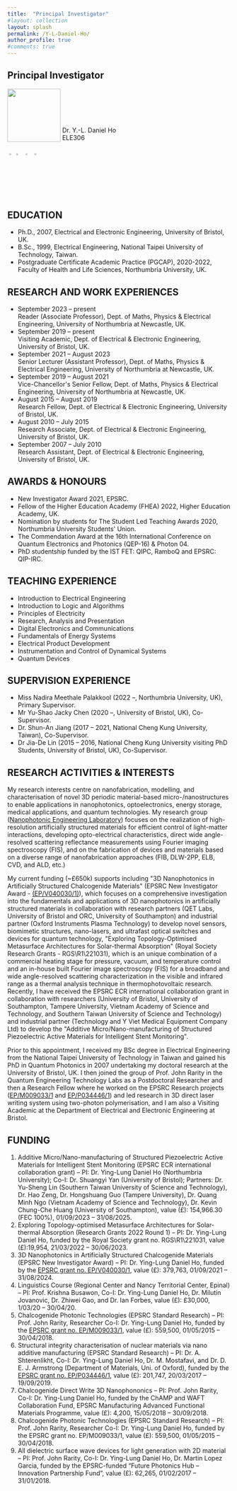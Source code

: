 ```yaml
---
title:  "Principal Investigator"
#layout: collection
layout: splash
permalink: /Y-L-Daniel-Ho/
author_profile: true
#comments: true
---
```


## Principal Investigator

<img src="{{ site.url }}{{ site.baseurl }}/assets/profiles/Daniel_Ho-1.png" style="float: left;height: 120px"/>
<br><br><br><br><br>
&nbsp;Dr. Y.-L. Daniel Ho<br>
&nbsp;ELE306<br>
&nbsp;<daniel.ho@northumbria.ac.uk><br>
&nbsp;<a href="https://researchportal.northumbria.ac.uk/en/persons/daniel-ho/"><img src="{{ site.url }}{{ site.baseurl }}/assets/profiles/nuw.png" style="left;width: 2.5%; border: none; text-decoration: none"/></a>
<a href="https://scholar.google.co.uk/citations?user=LNZN_NIAAAAJ"><img src="{{ site.url }}{{ site.baseurl }}/assets/profiles/google.png" style="width: 2.5%; border: none; text-decoration: none"/></a>&nbsp;
<a href="https://www.linkedin.com/in/quantumgeezer/"><img src="{{ site.url }}{{ site.baseurl }}/assets/profiles/linkedin.png" style="width: 2.5%; border: none; text-decoration: none"/></a>&nbsp;
<a href="https://twitter.com/ilhaformosa/profile/Ying-Lung_Ho"><img src="{{ site.url }}{{ site.baseurl }}/assets/profiles/Twitter-Logo-2.png" style="width: 2.5%; border: none; text-decoration: none"/></a>&nbsp;

## EDUCATION

* Ph.D., 2007, Electrical and Electronic Engineering, University of Bristol, UK.
* B.Sc., 1999, Electrical Engineering, National Taipei University of Technology, Taiwan.
* Postgraduate Certificate Academic Practice (PGCAP), 2020-2022, Faculty of Health and Life Sciences, Northumbria University, UK.

## RESEARCH AND WORK EXPERIENCES
* September 2023 – present<br> 
  Reader (Associate Professor), Dept. of Maths, Physics & Electrical Engineering, University of Northumbria at Newcastle, UK.
* September 2019 – present<br> 
  Visiting Academic, Dept. of Electrical & Electronic Engineering, University of Bristol, UK.
* September 2021 – August 2023<br> 
  Senior Lecturer (Assistant Professor), Dept. of Maths, Physics & Electrical Engineering, University of Northumbria at Newcastle, UK.
* September 2019 – August 2021<br> 
  Vice-Chancellor's Senior Fellow, Dept. of Maths, Physics & Electrical Engineering, University of Northumbria at Newcastle, UK.
* August 2015 – August 2019<br> 
  Research Fellow, Dept. of Electrical & Electronic Engineering, University of Bristol, UK.
* August 2010 – July 2015<br> 
  Research Associate, Dept. of Electrical & Electronic Engineering, University of Bristol, UK.
* September 2007 – July 2010<br> 
  Research Assistant, Dept. of Electrical & Electronic Engineering, University of Bristol, UK.

## AWARDS & HONOURS
* New Investigator Award 2021, EPSRC.
* Fellow of the Higher Education Academy (FHEA) 2022, Higher Education Academy, UK.
* Nomination by students for The Student Led Teaching Awards 2020, Northumbria University Students' Union.
* The Commendation Award at the 16th International Conference on Quantum Electronics and Photonics (QEP-16) & Photon 04.
* PhD studentship funded by the IST FET: QIPC, RamboQ and EPSRC: QIP-IRC.

## TEACHING EXPERIENCE
* Introduction to Electrical Engineering
* Introduction to Logic and Algorithms
* Principles of Electricity
* Research, Analysis and Presentation
* Digital Electronics and Communications
* Fundamentals of Energy Systems
* Electrical Product Development
* Instrumentation and Control of Dynamical Systems
* Quantum Devices

## SUPERVISION EXPERIENCE
* Miss Nadira Meethale Palakkool (2022 –, Northumbria University, UK), Primary Supervisor.
* Mr Yu-Shao Jacky Chen (2020 –, University of Bristol, UK), Co-Supervisor.
* Dr. Shun-An Jiang (2017 – 2021, National Cheng Kung University, Taiwan), Co-Supervisor.
* Dr Jia-De Lin (2015 – 2016, National Cheng Kung University visiting PhD Students, University of Bristol, UK), Co-Supervisor.

## RESEARCH ACTIVITIES & INTERESTS
My research interests centre on nanofabrication, modelling, and characterisation of novel 3D periodic material-based micro-/nanostructures to enable applications in nanophotonics, optoelectronics, energy storage, medical applications, and quantum technologies. My research group ([Nanophotonic Engineering Laboratory](https://nanophotonicenglab.github.io/)) focuses on the realization of high-resolution artificially structured materials for efficient control of light-matter interactions, developing opto-electrical characteristics, direct wide angle-resolved scattering reflectance measurements using Fourier imaging spectroscopy (FIS), and on the fabrication of devices and materials based on a diverse range of nanofabrication approaches (FIB, DLW-2PP, ELB, CVD, and ALD, etc.)

My current funding (~£650k) supports including "3D Nanophotonics in Artificially Structured Chalcogenide Materials" (EPSRC New Investigator Award - [(EP/V040030/1)](https://gow.epsrc.ukri.org/NGBOViewGrant.aspx?GrantRef=EP/V040030/1)), which focuses on a comprehensive investigation into the fundamentals and applications of 3D nanophotonics in artificially structured materials in collaboration with research partners (QET Labs, University of Bristol and ORC, University of Southampton) and industrial partner (Oxford Instruments Plasma Technology) to develop novel sensors, biomimetic structures, nano-lasers, and ultrafast optical switches and devices for quantum technology, "Exploring Topology-Optimised Metasurface Architectures for Solar-thermal Absorption" (Royal Society Research Grants - RGS\R1\221031), which is an unique combination of a commercial heating stage for pressure, vacuum, and temperature control and an in-house built Fourier image spectroscopy (FIS) for a broadband and wide angle-resolved scattering characterization in the visible and infrared range as a thermal analysis technique in thermophotovoltaic research. Recently, I have received the EPSRC ECR international collaboration grant in collaboration with researchers (University of Bristol, University of Southampton, Tampere University, Vietnam Academy of Science and Technology, and Southern Taiwan University of Science and Technology) and industrial partner (Technology and Y Viet Medical Equipment Company Ltd) to develop the "Additive Micro/Nano-manufacturing of Structured Piezoelectric Active Materials for Intelligent Stent Monitoring". 

Prior to this appointment, I received my BSc degree in Electrical Engineering from the National Taipei University of Technology in Taiwan and gained his PhD in Quantum Photonics in 2007 undertaking my doctoral research at the University of Bristol, UK. I then joined the group of Prof. John Rarity in the Quantum Engineering Technology Labs as a Postdoctoral Researcher and then a Research Fellow where he worked on the EPSRC Research projects ([EP/M009033/1](https://gow.epsrc.ukri.org/NGBOViewGrant.aspx?GrantRef=EP/M009033/1) and [EP/P034446/1](https://gow.epsrc.ukri.org/NGBOViewGrant.aspx?GrantRef=EP/P034446/1)) and led research in 3D direct laser writing system using two-photon polymerisation, and I am also a Visiting Academic at the Department of Electrical and Electronic Engineering at Bristol.

## FUNDING
1. Additive Micro/Nano-manufacturing of Structured Piezoelectric Active Materials for Intelligent Stent Monitoring (EPSRC ECR international collaboration grant) – PI: Dr. Ying-Lung Daniel Ho (Northumbria University); Co-I: Dr. Shuangyi Yan (University of Bristol); Partners: Dr. Yu-Sheng Lin (Southern Taiwan University of Science and Technology), Dr. Hao Zeng, Dr. Hongshuang Guo (Tampere University), Dr. Quang Minh Ngo (Vietnam Academy of Science and Technology), Dr. Kevin Chung-Che Huang (University of Southampton), value (£): 154,966.30 (FEC 100%), 01/09/2023 – 31/08/2025.
2. Exploring Topology-optimised Metasurface Architectures for Solar-thermal Absorption (Research Grants 2022 Round 1) – PI: Dr. Ying-Lung Daniel Ho, funded by the Royal Society grant no. RGS\R1\221031, value (£):19,954, 21/03/2022 – 30/06/2023.
3. 3D Nanophotonics in Artificially Structured Chalcogenide Materials (EPSRC New Investigator Award) – PI: Dr. Ying-Lung Daniel Ho, funded by the [EPSRC grant no. EP/V040030/1](https://gow.epsrc.ukri.org/NGBOViewGrant.aspx?GrantRef=EP/V040030/1), value (£): 379,763, 01/09/2021 – 31/08/2024.
4. Linguistics Course (Regional Center and Nancy Territorial Center, Epinal) – PI: Prof. Krishna Busawon, Co-I: Dr. Ying-Lung Daniel Ho, Dr. Milutin Jovanovic, Dr. Zhiwei Gao, and Dr. Ian Forbes, value (£): £30,000, 1/03/20 – 30/04/20.
5. Chalcogenide Photonic Technologies (EPSRC Standard Research) – PI: Prof. John Rarity, Researcher Co-I: Dr. Ying-Lung Daniel Ho, funded by the [EPSRC grant no. EP/M009033/1](https://gow.epsrc.ukri.org/NGBOViewGrant.aspx?GrantRef=EP/M009033/1), value (£): 559,500, 01/05/2015 – 30/04/2018.
6. Structural integrity characterisation of nuclear materials via nano additive manufacturing  (EPSRC Standard Research) – PI: Dr. A. Shterenlikht, Co-I: Dr. Ying-Lung Daniel Ho, Dr. M. Mostafavi, and Dr. D. E. J. Armstrong (Department of Materials, Uni. of Oxford), funded by the [EPSRC grant no. EP/P034446/1](https://gow.epsrc.ukri.org/NGBOViewGrant.aspx?GrantRef=EP/P034446/1), value (£): 201,747, 20/03/2017 – 19/09/2019.
7. Chalcogenide Direct Write 3D Nanophononics – PI: Prof. John Rarity, Co-I: Dr. Ying-Lung Daniel Ho, funded by the ChAMP and WAFT Collaboration Fund, EPSRC Manufacturing Advanced Functional Materials Programme, value (£): 4,200, 15/05/2018 – 30/09/2018.
8. Chalcogenide Photonic Technologies (EPSRC Standard Research) – PI: Prof. John Rarity, Researcher Co-I: Dr. Ying-Lung Daniel Ho, funded by the EPSRC grant no. EP/M009033/1, value (£): 559,500, 01/05/2015 – 30/04/2018.
9. All dielectric surface wave devices for light generation with 2D material – PI: Prof. John Rarity, Co-I: Dr. Ying-Lung Daniel Ho, Dr. Martin Lopez Garcia, funded by the EPSRC-funded “Future Photonics Hub – Innovation Partnership Fund”, value (£): 62,265, 01/02/2017 – 31/01/2018.
